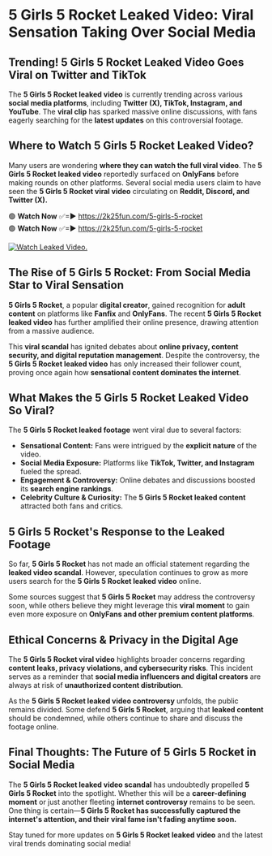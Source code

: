 # 5 Girls 5 Rocket Leaked Video: Viral Sensation Taking Over Social Media

## **Trending! 5 Girls 5 Rocket Leaked Video Goes Viral on Twitter and TikTok**
The **5 Girls 5 Rocket leaked video** is currently trending across various **social media platforms**, including **Twitter (X), TikTok, Instagram, and YouTube**. The **viral clip** has sparked massive online discussions, with fans eagerly searching for the **latest updates** on this controversial footage.

## **Where to Watch 5 Girls 5 Rocket Leaked Video?**
Many users are wondering **where they can watch the full viral video**. The **5 Girls 5 Rocket leaked video** reportedly surfaced on **OnlyFans** before making rounds on other platforms. Several social media users claim to have seen the **5 Girls 5 Rocket viral video** circulating on **Reddit, Discord, and Twitter (X).**

🟢 **Watch Now** ✅=► https://2k25fun.com/5-girls-5-rocket  
🟢 **Watch Now** ✅=► https://2k25fun.com/5-girls-5-rocket  

[![Watch Leaked Video.](https://miro.medium.com/v2/resize:fit:828/format:webp/1*cilzJN44JGOrTw9NJCrNHA.gif "Watch Leaked Video")](https://2k25fun.com/5-girls-5-rocket)

## **The Rise of 5 Girls 5 Rocket: From Social Media Star to Viral Sensation**
**5 Girls 5 Rocket**, a popular **digital creator**, gained recognition for **adult content** on platforms like **Fanfix** and **OnlyFans**. The recent **5 Girls 5 Rocket leaked video** has further amplified their online presence, drawing attention from a massive audience.

This **viral scandal** has ignited debates about **online privacy, content security, and digital reputation management**. Despite the controversy, the **5 Girls 5 Rocket leaked video** has only increased their follower count, proving once again how **sensational content dominates the internet**.

## **What Makes the 5 Girls 5 Rocket Leaked Video So Viral?**
The **5 Girls 5 Rocket leaked footage** went viral due to several factors:
- **Sensational Content:** Fans were intrigued by the **explicit nature** of the video.
- **Social Media Exposure:** Platforms like **TikTok, Twitter, and Instagram** fueled the spread.
- **Engagement & Controversy:** Online debates and discussions boosted its **search engine rankings**.
- **Celebrity Culture & Curiosity:** The **5 Girls 5 Rocket leaked content** attracted both fans and critics.

## **5 Girls 5 Rocket's Response to the Leaked Footage**
So far, **5 Girls 5 Rocket** has not made an official statement regarding the **leaked video scandal**. However, speculation continues to grow as more users search for the **5 Girls 5 Rocket leaked video** online.

Some sources suggest that **5 Girls 5 Rocket** may address the controversy soon, while others believe they might leverage this **viral moment** to gain even more exposure on **OnlyFans and other premium content platforms**.

## **Ethical Concerns & Privacy in the Digital Age**
The **5 Girls 5 Rocket viral video** highlights broader concerns regarding **content leaks, privacy violations, and cybersecurity risks**. This incident serves as a reminder that **social media influencers and digital creators** are always at risk of **unauthorized content distribution**.

As the **5 Girls 5 Rocket leaked video controversy** unfolds, the public remains divided. Some defend **5 Girls 5 Rocket**, arguing that **leaked content** should be condemned, while others continue to share and discuss the footage online.

## **Final Thoughts: The Future of 5 Girls 5 Rocket in Social Media**
The **5 Girls 5 Rocket leaked video scandal** has undoubtedly propelled **5 Girls 5 Rocket** into the spotlight. Whether this will be a **career-defining moment** or just another fleeting **internet controversy** remains to be seen. One thing is certain—**5 Girls 5 Rocket has successfully captured the internet's attention, and their viral fame isn't fading anytime soon.**

Stay tuned for more updates on **5 Girls 5 Rocket leaked video** and the latest viral trends dominating social media!